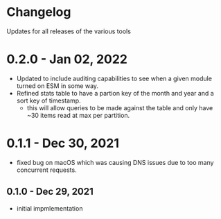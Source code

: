 # Changelog

Updates for all releases of the various tools

# 0.2.0 - Jan 02, 2022

- Updated to include auditing capabilities to see when a given module turned on ESM in some way.
- Refined stats table to have a partion key of the month and year and a sort key of timestamp.
  - this will allow queries to be made against the table and only have ~30 items read at max per partition.

# 0.1.1 - Dec 30, 2021

- fixed bug on macOS which was causing DNS issues due to too many concurrent requests.

## 0.1.0 - Dec 29, 2021

- initial impmlementation
